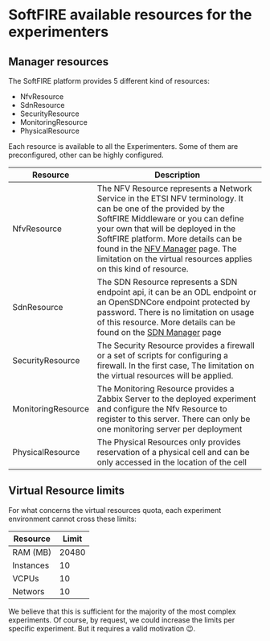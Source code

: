 # SoftFIRE available resources for the experimenters


## Manager resources

The SoftFIRE platform provides 5 different kind of resources:

* NfvResource
* SdnResource
* SecurityResource
* MonitoringResource
* PhysicalResource

Each resource is available to all the Experimenters. Some of them are preconfigured, other can be highly configured.

| Resource | Description |
|--------------------|---------------------------------------------------------------------------------------------------------------------------------------------------------------------------------------------------------------------------------------------------------------------------------------------------------------------------------------------------------------|
| NfvResource | The NFV Resource represents a Network Service in the ETSI NFV terminology. It can be one of the provided by the SoftFIRE Middleware or you can define your own that will be deployed in the SoftFIRE platform. More details can be found in the [NFV Manager](nfv-manager.md) page. The limitation on the virtual resources applies on this kind of resource. |
| SdnResource | The SDN Resource represents a SDN endpoint api, it can be an ODL endpoint or an OpenSDNCore endpoint protected by password. There is no limitation on usage of this resource. More details can be found on the [SDN Manager](sdn-manager.md) page |
| SecurityResource | The Security Resource provides a firewall or a set of scripts for configuring a firewall. In the first case, The limitation on the virtual resources will be applied. |
| MonitoringResource | The Monitoring Resource provides a Zabbix Server to the deployed experiment and configure the Nfv Resource to register to this server. There can only be one monitoring server per deployment |
| PhysicalResource | The Physical Resources only provides reservation of a physical cell and can be only accessed in the location of the cell |


## Virtual Resource limits

For what concerns the virtual resources quota, each experiment environment cannot cross these limits:

| Resource | Limit |
|-----------|-------|
| RAM (MB) | 20480 |
| Instances | 10 |
| VCPUs | 10 |
| Networs | 10 |

We believe that this is sufficient for the majority of the most complex experiments. Of course, by request, we could increase the limits per specific experiment. But it requires a valid motivation :wink:.
